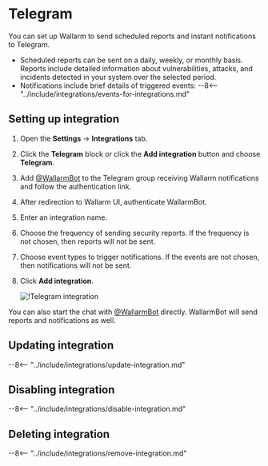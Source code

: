 # Telegram

You can set up Wallarm to send scheduled reports and instant notifications to Telegram.

* Scheduled reports can be sent on a daily, weekly, or monthly basis. Reports include detailed information about vulnerabilities, attacks, and incidents detected in your system over the selected period.
* Notifications include brief details of triggered events:
    --8<-- "../include/integrations/events-for-integrations.md"

## Setting up integration

1. Open the **Settings** → **Integrations** tab.
2. Click the **Telegram** block or click the **Add integration** button and choose **Telegram**.
3. Add [@WallarmBot](https://t.me/WallarmBot) to the Telegram group receiving Wallarm notifications and follow the authentication link.
4. After redirection to Wallarm UI, authenticate WallarmBot.
5. Enter an integration name.
6. Choose the frequency of sending security reports. If the frequency is not chosen, then reports will not be sent.
7. Choose event types to trigger notifications. If the events are not chosen, then notifications will not be sent.
8. Click **Add integration**.

    ![!Telegram integration](../../../images/user-guides/settings/integrations/add-telegram-integration.png)

You can also start the chat with [@WallarmBot](https://t.me/WallarmBot) directly. WallarmBot will send reports and notifications as well.

## Updating integration

--8<-- "../include/integrations/update-integration.md"

## Disabling integration

--8<-- "../include/integrations/disable-integration.md"

## Deleting integration

--8<-- "../include/integrations/remove-integration.md"
